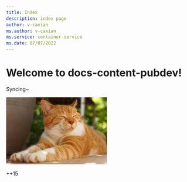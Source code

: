 ```yaml
---
title: Index
description: index page
author: v-caxian
ms.author: v-caxian
ms.service: container-service
ms.date: 07/07/2022
---
```


# Welcome to docs-content-pubdev!

Syncing~

![dog](./images/cat.jpg)

++15
